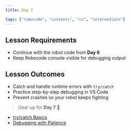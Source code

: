 ```yaml
---
title: Day 7

tags: ["robocode", "contents", "cs", "intermediate"]
---
```


## Lesson Requirements

* Continue with the robot code from **Day 6**
* Keep Robocode console visible for debugging output

## Lesson Outcomes

* Catch and handle runtime errors with `try/catch`
* Practice step-by-step debugging in VS Code
* Prevent crashes so your robot keeps fighting

> Gear up for **Day 7** 🤖
- [try/catch Basics](/robocode/Day-7/00_try_catch)
- [Debugging with Patience](/robocode/Day-7/01_basic_debugging)
